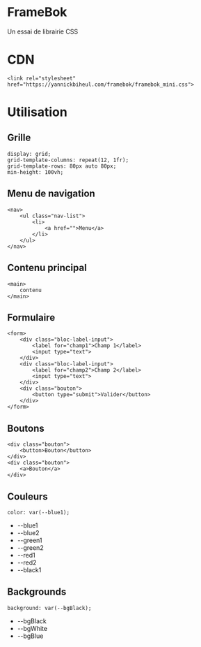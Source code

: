 # FrameBok
Un essai de librairie CSS 
# CDN
    <link rel="stylesheet" href="https://yannickbiheul.com/framebok/framebok_mini.css">
# Utilisation
## Grille
    display: grid;
    grid-template-columns: repeat(12, 1fr);
    grid-template-rows: 80px auto 80px;
    min-height: 100vh;
## Menu de navigation
    <nav>
        <ul class="nav-list">
            <li>
                <a href="">Menu</a>
            </li>
        </ul>
    </nav>
## Contenu principal
    <main>
        contenu
    </main>
## Formulaire
    <form>
        <div class="bloc-label-input">
            <label for="champ1">Champ 1</label>
            <input type="text">
        </div>
        <div class="bloc-label-input">
            <label for="champ2">Champ 2</label>
            <input type="text">
        </div>
        <div class="bouton">
            <button type="submit">Valider</button>
        </div>
    </form>
## Boutons
    <div class="bouton">
        <button>Bouton</button>
    </div>
    <div class="bouton">
        <a>Bouton</a>
    </div>
## Couleurs
    color: var(--blue1);
* --blue1
* --blue2
* --green1
* --green2
* --red1
* --red2
* --black1
## Backgrounds
    background: var(--bgBlack);
* --bgBlack
* --bgWhite
* --bgBlue